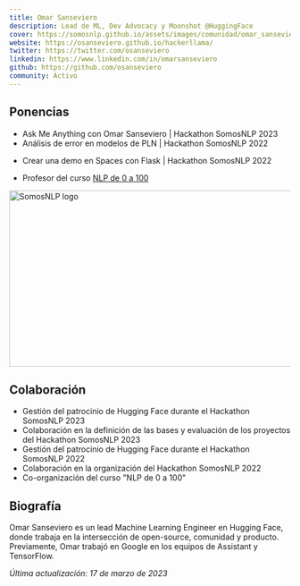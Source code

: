 ```yaml
---
title: Omar Sanseviero
description: Lead de ML, Dev Advocacy y Moonshot @HuggingFace
cover: https://somosnlp.github.io/assets/images/comunidad/omar_sanseviero.jpeg
website: https://osanseviero.github.io/hackerllama/
twitter: https://twitter.com/osanseviero
linkedin: https://www.linkedin.com/in/omarsanseviero
github: https://github.com/osanseviero
community: Activo
---
```


## Ponencias

- Ask Me Anything con Omar Sanseviero | Hackathon SomosNLP 2023
- Análisis de error en modelos de PLN | Hackathon SomosNLP 2022

<EventSummary
    description="En esta charla, Omar explicará diferentes mecanismos para evaluar un modelo y encontrar errores. ¡La charla hablará sobre diferentes métricas, técnicas de depuración de transformadores, revisión de datos y más!"
    poster="https://somosnlp.github.io/assets/images/evento_omar.png"
    video="https://www.youtube.com/embed/jvhEra9mdPw"
    name="Omar Sanseviero"
    website="https://osanseviero.github.io/hackerllama/"
    twitter="https://twitter.com/osanseviero"
    linkedin="https://www.linkedin.com/in/omarsanseviero"
    github="https://github.com/osanseviero"
    bio="Omar es Ingeniero de Machine Learning con 7 años de experiencia. Trabaja en Hugging Face en el equipo Open Source democratizando el uso de ML. Anteriormente, Omar trabajó como Ingeniero de Software en Google en los equipos de Assistant y TensorFlow Graphics."
    hide_personal_info
/>

- Crear una demo en Spaces con Flask | Hackathon SomosNLP 2022

<EventSummary
    description=""
    poster=""
    video="https://www.youtube.com/embed/Uzag4TersA8"
/>

- Profesor del curso [NLP de 0 a 100](https://somosnlp.org/nlp-de-cero-a-cien)

<div class="flex justify-center">
    <a href="https://somosnlp.org/nlp-de-cero-a-cien" target="_blank">
        <img src="https://somosnlp.github.io/assets/images/nlp_de_cero_a_cien.jpeg" alt="SomosNLP logo" width="560" height="315" />
    </a>
</div>

## Colaboración

- Gestión del patrocinio de Hugging Face durante el Hackathon SomosNLP 2023
- Colaboración en la definición de las bases y evaluación de los proyectos del Hackathon SomosNLP 2023
- Gestión del patrocinio de Hugging Face durante el Hackathon SomosNLP 2022
- Colaboración en la organización del Hackathon SomosNLP 2022
- Co-organización del curso "NLP de 0 a 100"

## Biografía

Omar Sanseviero es un lead Machine Learning Engineer en Hugging Face, donde trabaja en la intersección de open-source, comunidad y producto. Previamente, Omar trabajó en Google en los equipos de Assistant y TensorFlow.

*Última actualización: 17 de marzo de 2023*
